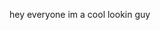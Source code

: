 hey everyone im a cool lookin guy
<!---
isleofdre108/isleofdre108 is a ✨ special ✨ repository because its `README.md` (this file) appears on your GitHub profile.
You can click the Preview link to take a look at your changes.
--->
